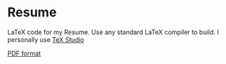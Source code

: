 # Resume

LaTeX code for my Resume. Use any standard LaTeX compiler to build. I personally use [TeX Studio](https://www.texstudio.org/)

[PDF format](https://github.com/junaidrahim/resume/blob/master/resume.pdf)